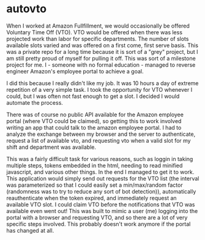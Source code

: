 # autovto

When I worked at Amazon Fullfillment, we would occasionally be offered Voluntary Time Off (VTO). VTO would be offered when there was less projected work than labor for specific departments. The number of slots available slots varied and was offered on a first come, first serve basis. This was a private repo for a long time because it is sort of a "grey" project, but I am still pretty proud of myself for pulling it off. This was sort of a milestone project for me. I - someone with no formal education - managed to reverse engineer Amazon's employee portal to achieve a goal.

I did this because I really didn't like my job. It was 10 hours a day of extreme repetition of a very simple task. I took the opportunity for VTO whenever I could, but I was often not fast enough to get a slot. I decided I would automate the process.

There was of course no public API available for the Amazon employee portal (where VTO could be claimed), so getting this to work involved writing an app that could talk to the amazon employee portal. I had to analyze the exchange between my browser and the server to authenticate, request a list of available vto, and requesting vto when a valid slot for my shift and department was available. 

This was a fairly difficult task for various reasons, such as loggin in taking multiple steps, tokens embedded in the html, needing to read minified javascript, and various other things. In the end I managed to get it to work. This application would simply send out requests for the VTO list (the interval was parameterized so that I could easily set a min/max/random factor (randomness was to try to reduce any sort of bot detection)), automatically reauthenticate when the token expired, and immediately request an available VTO slot. I could claim VTO before the notifications that VTO was available even went out! This was built to mimic a user (me) logging into the portal with a browser and requesting VTO, and so there are a lot of very specific steps involved. This probably doesn't work anymore if the portal has changed at all.
